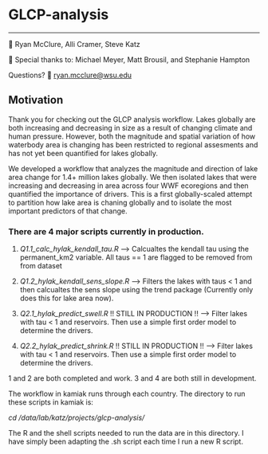# GLCP-analysis

-----

:busts_in_silhouette: Ryan McClure, Alli Cramer, Steve Katz

:busts_in_silhouette: Special thanks to: Michael Meyer, Matt Brousil, and Stephanie Hampton

Questions?  :email: ryan.mcclure@wsu.edu

## Motivation

Thank you for checking out the GLCP analysis workflow. Lakes globally are both increasing and decreasing in size as a result of changing climate and human pressure. However, both the magnitude and spatial variation of how waterbody area is changing has been restricted to regional assesments and has not yet been quantified for lakes globally.

We developed a workflow that analyzes the magnitude and direction of lake area change for 1.4+ million lakes globally. We then isolated lakes that were increasing and decreasing in area across four WWF ecoregions and then quantified the importance of drivers. This is a first globally-scaled attempt to partition how lake area is chaning globally and to isolate the most important predictors of that change. 

### There are 4 major scripts currently in production. 

1. <i>Q1.1_calc_hylak_kendall_tau.R</i>
--> Calcualtes the kendall tau using the permanent_km2 variable. All taus == 1 are flagged to be removed from from dataset

2. <i>Q1.2_hylak_kendall_sens_slope.R</i>
--> Filters the lakes with taus < 1 and then calcualtes the sens slope using the trend package (Currently only does this for lake area now).

3. <i>Q2.1_hylak_predict_swell.R</i>   !! STILL IN PRODUCTION !!
--> Filter lakes with tau < 1 and reservoirs. Then use a simple first order model to determine the drivers.  

4. <i>Q2.2_hylak_predict_shrink.R</i>  !! STILL IN PRODUCTION !!
--> Filter lakes with tau < 1 and reservoirs. Then use a simple first order model to determine the drivers.  

1 and 2 are both completed and work. 3 and 4 are both still in development. 

The workflow in kamiak runs through each country. The directory to run these scripts in kamiak is:

<i>cd /data/lab/katz/projects/glcp-analysis/</i>

The R and the shell scripts needed to run the data are in this directory. I have simply been adapting the .sh script each time I run a new R script. 
